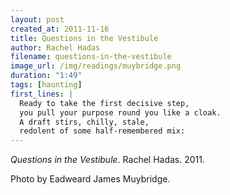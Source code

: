 ```yaml
---
layout: post
created_at: 2011-11-16
title: Questions in the Vestibule
author: Rachel Hadas
filename: questions-in-the-vestibule
image_url: /img/readings/muybridge.png
duration: "1:49"
tags: [haunting]
first_lines: |
  Ready to take the first decisive step,
  you pull your purpose round you like a cloak.
  A draft stirs, chilly, stale,
  redolent of some half-remembered mix:
---
```


_Questions in the Vestibule_.  Rachel Hadas.  2011.

Photo by Eadweard James Muybridge.

